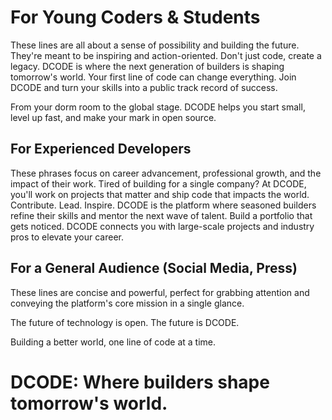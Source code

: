 # For Young Coders & Students 
These lines are all about a sense of possibility and building the future. They're meant to be inspiring and action-oriented.
Don't just code, create a legacy. DCODE is where the next generation of builders is shaping tomorrow's world.
Your first line of code can change everything. Join DCODE and turn your skills into a public track record of success.

From your dorm room to the global stage. DCODE helps you start small, level up fast, and make your mark in open source.

## For Experienced Developers
These phrases focus on career advancement, professional growth, and the impact of their work.
Tired of building for a single company? At DCODE, you'll work on projects that matter and ship code that impacts the world.
Contribute. Lead. Inspire. DCODE is the platform where seasoned builders refine their skills and mentor the next wave of talent.
Build a portfolio that gets noticed. DCODE connects you with large-scale projects and industry pros to elevate your career.

## For a General Audience (Social Media, Press)
These lines are concise and powerful, perfect for grabbing attention and conveying the platform's core mission in a single glance.

The future of technology is open. The future is DCODE.

Building a better world, one line of code at a time.

# DCODE: Where builders shape tomorrow's world.

